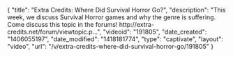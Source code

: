 {
    "title": "Extra Credits: Where Did Survival Horror Go?",
    "description": "This week, we discuss Survival Horror games and why the genre is suffering. Come discuss this topic in the forums! http:\/\/extra-credits.net\/forum\/viewtopic.p...",
    "videoid": "191805",
    "date_created": "1406055197",
    "date_modified": "1418181774",
    "type": "captivate",
    "layout": "video",
    "url": "\/v\/extra-credits-where-did-survival-horror-go\/191805"
}